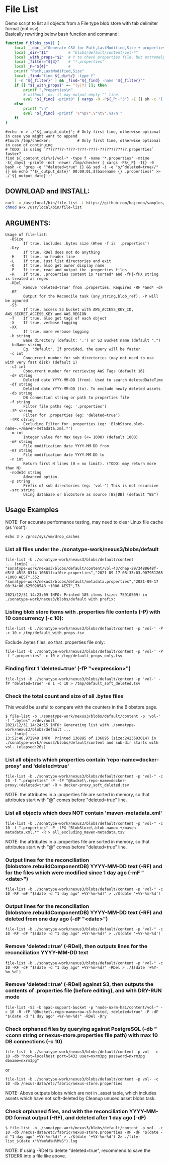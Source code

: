 # File List
Demo script to list all objects from a File type blob store with tab delimiter format (not csv).  
Basically rewriting below bash function and command:
```bash
function f_blobs_csv() {
    local __doc__="Generate CSV for Path,LastModified,Size + properties"
    local _dir="$1"         # "blobs/default/content/vol-*"
    local _with_props="$2"  # Y to check properties file, but extremely slow
    local _filter="${3}"    # "*.properties"
    local _P="${4}"         #
    printf "Path,LastModified,Size"
    local _find="find ${_dir%/} -type f"
    [ -n "${_filter}" ] && _find="${_find} -name '${_filter}'"
    if [[ "${_with_props}" =~ ^(y|Y) ]]; then
        printf ",Properties\n"
        # without _o=, it may output empty "" line.
        eval "${_find} -print0" | xargs -0 -P${_P:-"3"} -I {} sh -c '[ -f {} ] && _o="$(find {} -printf "\"%p\",\"%t\",%s," && printf "\"%s\"\n" "$(echo "{}" | grep -q ".properties" && cat {} | tr "\n" "," | sed "s/,$//")")" && echo ${_o}'
    else
        printf "\n"
        eval "${_find} -printf '\"%p\",\"%t\",%s\n'"
    fi
}
```
```
#echo -n > ./'${_output_date}'; # Only first time, otherwise optional in case you might want to append
#touch /tmp/checker;            # Only first time, otherwise optional in case of continuing 
# TODO: is using `????????-????-????-????-????????????.properties` faster?
find ${_content_dir%/}/vol-* -type f -name '*.properties' -mtime -${_days} -print0 -not -newer /tmp/checker | xargs -P${_P} -I{} -0 bash -c 'grep -q "^deleted=true" {} && sed -i -e "s/^deleted=true//" {} && echo "'${_output_date}' 00:00:01,$(basename {} .properties)" >> ./'${_output_date}';'
```

## DOWNLOAD and INSTALL:
```bash
curl -o /usr/local/bin/file-list -L https://github.com/hajimeo/samples/raw/master/misc/file-list_$(uname)_$(uname -m)
chmod a+x /usr/local/bin/file-list
```

## ARGUMENTS:
```
Usage of file-list:
  -BSize
    	If true, includes .bytes size (When -f is '.properties')
  -Dry
    	If true, RDel does not do anything
  -H	If true, no header line
  -L	If true, just list directories and exit
  -O	If true, also get owner display name
  -P	If true, read and output the .properties files
  -R	If true, .properties content is *sorted* and -fP|-fPX string is treated as regex
  -RDel
    	Remove 'deleted=true' from .properties. Requires -RF *and* -dF
  -RF
    	Output for the Reconcile task (any_string,blob_ref). -P will be ignored
  -S3
    	If true, access S3 bucket with AWS_ACCESS_KEY_ID, AWS_SECRET_ACCESS_KEY and AWS_REGION
  -T	If true, also get tags of each object
  -X	If true, verbose logging
  -XX
    	If true, more verbose logging
  -b string
    	Base directory (default: '.') or S3 Bucket name (default ".")
  -bsName string
    	Eg. 'default'. If provided, the query will be faster
  -c int
    	Concurrent number for sub directories (may not need to use with very fast disk) (default 1)
  -c2 int
    	Concurrent number for retrieving AWS Tags (default 16)
  -dF string
    	Deleted date YYYY-MM-DD (from). Used to search deletedDateTime
  -dT string
    	Deleted date YYYY-MM-DD (to). To exclude newly deleted assets
  -db string
    	DB connection string or path to properties file
  -f string
    	Filter file paths (eg: '.properties')
  -fP string
    	Filter for .properties (eg: 'deleted=true')
  -fPX string
    	Excluding Filter for .properties (eg: 'BlobStore.blob-name=.+/maven-metadata.xml.*')
  -m int
    	Integer value for Max Keys (<= 1000) (default 1000)
  -mF string
    	File modification date YYYY-MM-DD from
  -mT string
    	File modification date YYYY-MM-DD to
  -n int
    	Return first N lines (0 = no limit). (TODO: may return more than N)
  -nodeId string
    	Advanced option.
  -p string
    	Prefix of sub directories (eg: 'vol-') This is not recursive
  -src string
    	Using database or blobstore as source [BS|DB] (default "BS")
```

## Usage Examples
NOTE: For accurate performance testing, may need to clear Linux file cache (as 'root'):
```
echo 3 > /proc/sys/vm/drop_caches
```
### List all files under the ./sonatype-work/nexus3/blobs/default
```
file-list -b ./sonatype-work/nexus3/blobs/default/content
... (snip) ...
"sonatype-work/nexus3/blobs/default/content/vol-43/chap-29/3488648f-d5f8-45f8-8314-10681fcaf0ce.properties","2021-09-17 08:35:03.907951265 +1000 AEST",352
"sonatype-work/nexus3/blobs/default/metadata.properties","2021-09-17 08:34:00.625028548 +1000 AEST",73

2021/12/31 14:23:09 INFO: Printed 185 items (size: 75910509) in ./sonatype-work/nexus3/blobs/default with prefix:
```

### Listing blob store items with .properties file contents (-P) with 10 concurrency (-c 10):
```
file-list -b ./sonatype-work/nexus3/blobs/default/content -p 'vol-' -P -c 10 > /tmp/default_with_props.tsv
```
Exclude .bytes files, so that .properties file only:
```
file-list -b ./sonatype-work/nexus3/blobs/default/content -p 'vol-' -P -f ".properties" -c 10 > /tmp/default_props_only.tsv
```

### Finding first 1 'deleted=true' (-fP "\<expression\>")
```
file-list -b ./sonatype-work/nexus3/blobs/default/content -p 'vol-' -fP "deleted=true" -n 1 -c 10 > /tmp/default_soft_deleted.tsv
```

### Check the total count and size of all .bytes files
This would be useful to compare with the counters in the Blobstore page.
```
$ file-list -b ./sonatype-work/nexus3/blobs/default/content -p 'vol-' -f ".bytes" >/dev/null
2021/12/31 14:24:15 INFO: Generating list with ./sonatype-work/nexus3/blobs/default ...
... (snip) ...
13:52:46.972949 INFO  Printed 136895 of 136895 (size:2423593014) in ./sonatype-work/nexus3/blobs/default/content and sub-dir starts with vol- (elapsed:26s)
```

### List all objects which properties contain 'repo-name=docker-proxy' and 'deleted=true'
```
file-list -b ./sonatype-work/nexus3/blobs/default/content -p "vol-" -c 10 -f ".properties" -P -fP "@Bucket\.repo-name=docker-proxy.+deleted=true" -R > docker-proxy_soft_deleted.tsv
```
NOTE: the attributes in a .properties file are sorted in memory, so that attributes start with "@" comes before "deleted=true" line.

### List all objects which does NOT contain 'maven-metadata.xml'
```
file-list -b ./sonatype-work/nexus3/blobs/default/content -p "vol-" -c 10 -f ".properties" -P -fPX "BlobStore\.blob-name=.+/maven-metadata.xml.*" -R > all_excluding_maven-metadata.tsv
```
NOTE: the attributes in a .properties file are sorted in memory, so that attributes start with "@" comes before "deleted=true" line.

### Output lines for the reconciliation (blobstore.rebuildComponentDB) YYYY-MM-DD text (-RF) and for the files which were modified since 1 day ago (-mF "\<date\>")
```
file-list -b ./sonatype-work/nexus3/blobs/default/content -p "vol-" -c 10 -RF -mF "$(date -d "1 day ago" +%Y-%m-%d)" > ./$(date '+%Y-%m-%d')
```

### Output lines for the reconciliation (blobstore.rebuildComponentDB) YYYY-MM-DD text (-RF) and deleted from one day ago (-dF "\<date\>")
```
file-list -b ./sonatype-work/nexus3/blobs/default/content -p "vol-" -c 10 -RF -dF "$(date -d "1 day ago" +%Y-%m-%d)" > ./$(date '+%Y-%m-%d')
```

### Remove 'deleted=true' (-RDel), then outputs lines for the reconciliation YYYY-MM-DD text
```
file-list -b ./sonatype-work/nexus3/blobs/default/content -p "vol-" -c 10 -RF -dF "$(date -d "1 day ago" +%Y-%m-%d)" -RDel > ./$(date '+%Y-%m-%d')
```
### Remove 'deleted=true' (-RDel) against S3, then outputs the contents of .properties file (before editing), and with DRY-RUN mode
```
file-list -S3 -b apac-support-bucket -p "node-nxrm-ha1/content/vol-" -c 10 -R -fP "@Bucket\.repo-name=raw-s3-hosted,.+deleted=true" -P -dF "$(date -d "1 day ago" +%Y-%m-%d)" -RDel -Dry
```

### Check orphaned files by querying against PostgreSQL (-db "\<conn string or nexus-store.properties file path) with max 10 DB connections (-c 10)
```
file-list -b ./sonatype-work/nexus3/blobs/default/content -p vol- -c 10 -db "host=localhost port=5432 user=nxrm3pg password=nxrm3pg dbname=nxrm3pg"
```
or
```
file-list -b ./sonatype-work/nexus3/blobs/default/content -p vol- -c 10 -db /nexus-data/etc/fabric/nexus-store.properties
```
NOTE: Above outputs blobs which are not in <format>_asset table, which includes assets which have not soft-deleted by Cleanup unused asset blobs task.

### Check orphaned files, and with the reconciliation YYYY-MM-DD format output (-RF), and deleted after 1 day ago (-dF)
```
$ file-list -b ./sonatype-work/nexus3/blobs/default/content -p vol- -c 10 -db /nexus-data/etc/fabric/nexus-store.properties -RF -dF "$(date -d "1 day ago" +%Y-%m-%d)" > ./$(date '+%Y-%m-%d') 2> ./file-list_$(date +"%Y%m%d%H%M%S").log
```
NOTE: If using -RDel to delete "deleted=true", recommend to save the STDERR into a file like above.